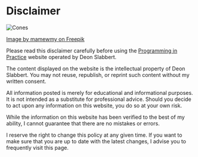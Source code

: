 # Disclaimer

![Cones](/img/red-exclamation-circle.jpg)

[Image by mamewmy on Freepik](https://www.freepik.com/free-photo/red-danger-alert-notification-reminder-icon-chat-message-bubble-symbol-background-3d-illustration_27522961.htm#query=disclaimer&position=16&from_view=keyword&track=sph&uuid=ece4de99-3315-4244-92f5-b7923b44d823)

Please read this disclaimer carefully before using the [Programming in Practice](https://programminginpractice.com) website operated by Deon Slabbert.

The content displayed on the website is the intellectual property of Deon Slabbert. You may not reuse, republish, or reprint such content without my written consent.

All information posted is merely for educational and informational purposes. It is not intended as a substitute for professional advice. Should you decide to act upon any information on this website, you do so at your own risk.

While the information on this website has been verified to the best of my ability, I cannot guarantee that there are no mistakes or errors.

I reserve the right to change this policy at any given time. If you want to make sure that you are up to date with the latest changes, I advise you to frequently visit this page.
